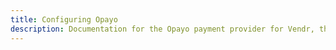 ```yaml
---
title: Configuring Opayo
description: Documentation for the Opayo payment provider for Vendr, the eCommerce solution for Umbraco v8+
---
```


<work-in-progress></work-in-progress>